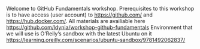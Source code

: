 Welcome to GitHub Fundamentals workshop. Prerequisites to this workshop is to have access (user account) to https://github.com/ and https://hub.docker.com/. All materials are availiable here https://github.com/ldynia/workshop-github-fundamentals Environment that we will use is O’Reily’s sandbox with the latest Ubuntu on it https://learning.oreilly.com/scenarios/ubuntu-sandbox/9781492062837/
